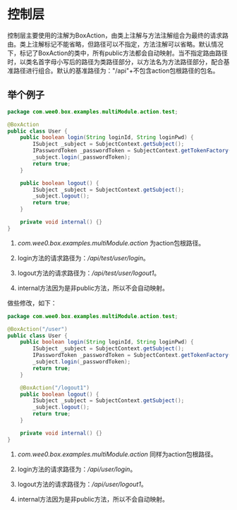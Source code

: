 # 控制层

控制层主要使用的注解为BoxAction，由类上注解与方法注解组合为最终的请求路由。类上注解标记不能省略，但路径可以不指定，方法注解可以省略。默认情况下，标记了BoxAction的类中，所有public方法都会自动映射。当不指定路由路径时，以类名首字母小写后的路径为类路径部分，以方法名为方法路径部分，配合基准路径进行组合。默认的基准路径为："/api"+不包含action包根路径的包名。

## 举个例子

```java
package com.wee0.box.examples.multiModule.action.test;

@BoxAction
public class User {
    public boolean login(String loginId, String loginPwd) {
        ISubject _subject = SubjectContext.getSubject();
        IPasswordToken _passwordToken = SubjectContext.getTokenFactory().createPasswordToken(loginId, loginPwd);
        _subject.login(_passwordToken);
        return true;
    }

    public boolean logout() {
        ISubject _subject = SubjectContext.getSubject();
        _subject.logout();
        return true;
    }

    private void internal() {}
}
```

1. *com.wee0.box.examples.multiModule.action* 为action包根路径。

2. login方法的请求路径为：*/api/test/user/login*。

3. logout方法的请求路径为：*/api/test/user/logout1*。

4. internal方法因为是非public方法，所以不会自动映射。

做些修改，如下：

```java
package com.wee0.box.examples.multiModule.action.test;

@BoxAction("/user")
public class User {
    public boolean login(String loginId, String loginPwd) {
        ISubject _subject = SubjectContext.getSubject();
        IPasswordToken _passwordToken = SubjectContext.getTokenFactory().createPasswordToken(loginId, loginPwd);
        _subject.login(_passwordToken);
        return true;
    }

    @BoxAction("/logout1")
    public boolean logout() {
        ISubject _subject = SubjectContext.getSubject();
        _subject.logout();
        return true;
    }

    private void internal() {}
}
```
1. *com.wee0.box.examples.multiModule.action* 同样为action包根路径。

2. login方法的请求路径为：*/api/user/login*。

3. logout方法的请求路径为：*/api/user/logout1*。

4. internal方法因为是非public方法，所以不会自动映射。




